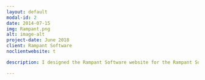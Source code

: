 ```yaml
---
layout: default
modal-id: 2
date: 2014-07-15
img: Rampant.png
alt: image-alt
project-date: June 2018
client: Rampant Software
noclientwebsite: t

description: I designed the Rampant Software website for the Rampant Software LLC startup during the summer of 2018. The development was done using the static site developer called Jekyll. Currently all of the features of the website are complete, the website will not be hosted until a graphic designer has completed the companies logos and added them to the website. If you would like more information on this project please feel free to contact me by filling out the contact form at the bottom of this website.

---
```

